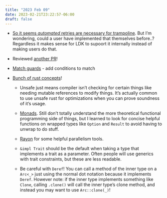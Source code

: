 ```yaml
---
title: "2023 Feb 09"
date: 2023-02-21T23:22:57-06:00
draft: false
---
```


- [So it seems *automated* retries are necessary for trampoline](https://github.com/lightningdevkit/rust-lightning/pull/2008#issuecomment-1424661862). But I’m wondering, could a user have implemented that themselves before..? Regardless it makes sense for LDK to supoort it internally instead of making users do that.

- Reviewed [another PR](https://github.com/lightningdevkit/rust-lightning/pull/2009#pullrequestreview-1292290402)!
- [Match guards](https://doc.rust-lang.org/rust-by-example/flow_control/match/guard.html) - add conditions to match
- [Bunch of rust concepts](https://rauljordan.com/rust-concepts-i-wish-i-learned-earlier/)!
    - Unsafe just means compiler isn’t checking for certain things like needing mutable references to modify things. It’s actually common to use unsafe rust for optimizations when you can prove soundness of it’s usage.

    - [Monads](https://stackoverflow.com/questions/2704652/monad-in-plain-english-for-the-oop-programmer-with-no-fp-background). Still don’t totally understand the more theoretical functional programming side of things, but I learned to look for concise helpful functions on wrapped types like `Option` and `Result` to avoid having to unwrap to do stuff.
    - [Rayon](https://docs.rs/rayon/latest/rayon/iter/index.html) for some helpful parallelism tools.
    - `&impl Trait` should be the default when taking a type that implements a trait as a parameter. Often people will use generics with trait constraints, but these are less readable.
    - Be careful with `Deref`! You can call a method of the inner type on a `Arc<_>` just using the normal dot notation because it implements `Deref`. However note: if the inner type implements something like `Clone`, calling `.clone()` will call the inner type’s clone method, and instead you may want to use `Arc::clone(_)`!

